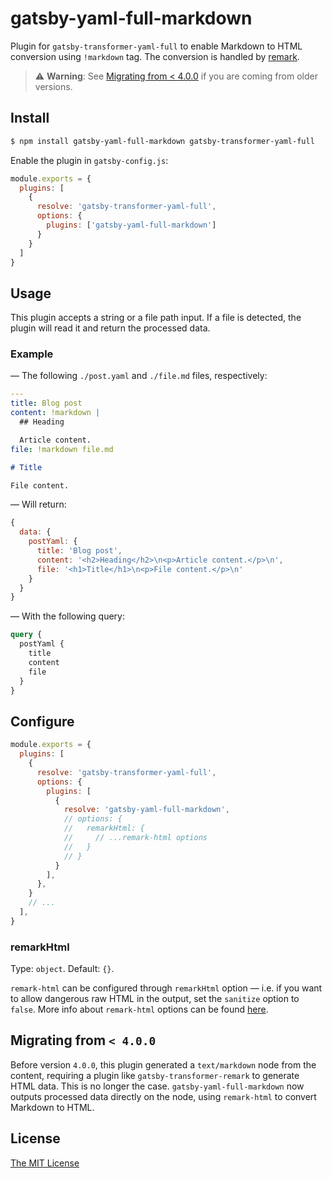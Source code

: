 # gatsby-yaml-full-markdown

Plugin for `gatsby-transformer-yaml-full` to enable Markdown to HTML conversion
using `!markdown` tag. The conversion is handled by [remark][1].

> ⚠️ __Warning__: See [Migrating from < 4.0.0][2] if you are coming from older
> versions.

## Install

```sh
$ npm install gatsby-yaml-full-markdown gatsby-transformer-yaml-full
```

Enable the plugin in `gatsby-config.js`:

```js
module.exports = {
  plugins: [
    {
      resolve: 'gatsby-transformer-yaml-full',
      options: {
        plugins: ['gatsby-yaml-full-markdown']
      }
    }
  ]
}
```

## Usage

This plugin accepts a string or a file path input. If a file is detected, the
plugin will read it and return the processed data.

### Example

— The following `./post.yaml` and `./file.md` files, respectively:

```yaml
---
title: Blog post
content: !markdown |
  ## Heading

  Article content.
file: !markdown file.md
```

```md
# Title

File content.
```

 — Will return:

```js
{
  data: {
    postYaml: {
      title: 'Blog post',
      content: '<h2>Heading</h2>\n<p>Article content.</p>\n',
      file: '<h1>Title</h1>\n<p>File content.</p>\n'
    }
  }
}
```

— With the following query:

```graphql
query {
  postYaml {
    title
    content
    file
  }
}
```

## Configure

```js
module.exports = {
  plugins: [
    {
      resolve: 'gatsby-transformer-yaml-full',
      options: {
        plugins: [
          {
            resolve: 'gatsby-yaml-full-markdown',
            // options: {
            //   remarkHtml: {
            //     // ...remark-html options
            //   }
            // }
          }
        ],
      },
    }
    // ...
  ],
}
```

### remarkHtml

Type: `object`. Default: `{}`.

`remark-html` can be configured through `remarkHtml` option —  i.e. if you want
to allow dangerous raw HTML in the output, set the `sanitize` option to `false`.
More info about `remark-html` options can be found [here][3].

## Migrating from `< 4.0.0`

Before version `4.0.0`, this plugin generated a `text/markdown` node from the
content, requiring a plugin like `gatsby-transformer-remark` to generate HTML
data. This is no longer the case. `gatsby-yaml-full-markdown` now outputs
processed data directly on the node, using `remark-html` to convert Markdown to
HTML.

## License

[The MIT License][license]

[1]: https://github.com/remarkjs/remark
[2]: #migrating-from--400
[3]: https://github.com/remarkjs/remark-html#options
[license]: https://github.com/stldo/gatsby-transformer-yaml-full/blob/master/LICENSE

